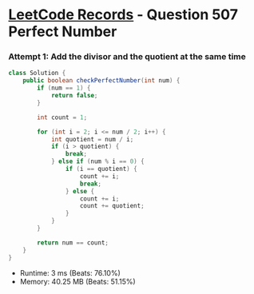# [LeetCode Records](../../README.md) - Question 507 Perfect Number

### Attempt 1: Add the divisor and the quotient at the same time
```java
class Solution {
    public boolean checkPerfectNumber(int num) {
        if (num == 1) {
            return false;
        }

        int count = 1;

        for (int i = 2; i <= num / 2; i++) {
            int quotient = num / i;
            if (i > quotient) {
                break;
            } else if (num % i == 0) {
                if (i == quotient) {
                    count += i;
                    break;
                } else {
                    count += i;
                    count += quotient;
                }
            }
        }

        return num == count;
    }
}
```
- Runtime: 3 ms (Beats: 76.10%)
- Memory: 40.25 MB (Beats: 51.15%)

<br>
